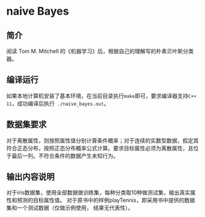 # naive Bayes

## 简介
阅读 Tom M. Mitchell 的《机器学习》后，根据自己的理解写的朴素贝叶斯分类器。

## 编译运行
如果本地计算机安装了基本环境，在当前目录执行`make`即可，要求编译器支持`C++ 11`，成功编译后执行` ./naive_bayes.out`。

## 数据集要求
对于离散属性，则按照属性值分别计算条件概率；对于连续的实数型数据，假定其符合正态分布，按照正态分布概率公式计算。要求目标属性必须为离散属性，且位于最后一列。不符合条件的数据产生未知行为。

## 输出内容说明
对于iris数据集，使用全部数据做训练集，每种分类取10种做测试集，输出真实属性和预测的目标属性值。
对于原书中的样例playTennis，即采用书中提供的数据集和一个测试数据（仅做示例使用， 结果无代表性）。
